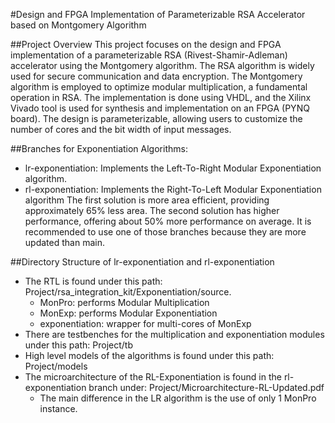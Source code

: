 #Design and FPGA Implementation of Parameterizable RSA Accelerator based on Montgomery Algorithm

##Project Overview
This project focuses on the design and FPGA implementation of a parameterizable RSA (Rivest-Shamir-Adleman) accelerator using the Montgomery algorithm. The RSA algorithm is widely used for secure communication and data encryption. The Montgomery algorithm is employed to optimize modular multiplication, a fundamental operation in RSA.
The implementation is done using VHDL, and the Xilinx Vivado tool is used for synthesis and implementation on an FPGA (PYNQ board). 
The design is parameterizable, allowing users to customize the number of cores and the bit width of input messages.

##Branches for Exponentiation Algorithms:
+ lr-exponentiation: Implements the Left-To-Right Modular Exponentiation algorithm.
+ rl-exponentiation: Implements the Right-To-Left Modular Exponentiation algorithm
The first solution is more area efficient, providing approximately 65% less area.
The second solution has higher performance, offering about 50% more performance on average.
It is recommended to use one of those branches because they are more updated than main.

##Directory Structure of lr-exponentiation and rl-exponentiation
+ The RTL is found under this path: Project/rsa_integration_kit/Exponentiation/source.
  + MonPro: performs Modular Multiplication
  + MonExp: performs Modular Exponentiation
  + exponentiation: wrapper for multi-cores of MonExp 
+ There are testbenches for the multiplication and exponentiation modules under this path: Project/tb
+ High level models of the algorithms is found under this path: Project/models
+ The microarchitecture of the RL-Exponentiation is found in the rl-exponentiation branch under: Project/Microarchitecture-RL-Updated.pdf
  + The main difference in the LR algorithm is the use of only 1 MonPro instance.
